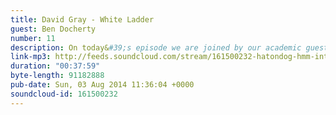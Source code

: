 ```yaml
---
title: David Gray - White Ladder
guest: Ben Docherty
number: 11
description: On today&#39;s episode we are joined by our academic guest, presenting his thesis on the murder mystery allusions found within David Gray&#39;s White Ladder.
link-mp3: http://feeds.soundcloud.com/stream/161500232-hatondog-hmm-interesting-choice-ep11-white-ladder.mp3
duration: "00:37:59"
byte-length: 91182888
pub-date: Sun, 03 Aug 2014 11:36:04 +0000
soundcloud-id: 161500232
---
```

